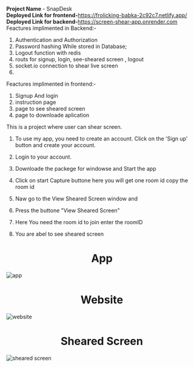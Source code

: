 
<b>Project Name</b> - SnapDesk<br>
<b>Deployed Link for frontend-</b>https://frolicking-babka-2c92c7.netlify.app/<br>
<b>Deployed Link for backend-</b>https://screen-shear-app.onrender.com<br>
Feactures implimented in Backend:-

1) Authentication and Authorization
2) Password hashing While stored in Database;
3) Logout function with redis 
4) routs for signup, login, see-sheared screen , logout 
5) socket.io connection to shear live screen
6) 



Feactures implimented in frontend:-
1) Signup And login 
2) instruction page 
3) page to see sheared screen 
4) page to downloade aplication 




This is a project where user can shear screen.
1) To use my app, you need to create an account. Click on the 'Sign up' button and create your account.

2) Login to your account.

3) Downloade the packege for windowse and Start the app

4) Click on start Capture buttone here you will get one room id copy the room id

5) Naw go to the View Sheared Screen window and

6) Press the buttone "View Sheared Screen"

7) Here You need the room id to join enter the roomID

8) You are abel to see sheared screen


<h1 align ="center">App</h1>

![app](https://user-images.githubusercontent.com/112633247/218098466-44cceb57-acda-4321-8555-db2345d285fc.png)




<h1 align="center">Website</h1>

![website](https://user-images.githubusercontent.com/112633247/218098553-e5ff87c8-9a4d-400c-9b32-914d51ac5a82.png)




<h1 align ="center">Sheared Screen</h1>

![sheared screen](https://user-images.githubusercontent.com/112633247/218098598-7e8e8a08-1138-4cdf-b91b-a7e7cde2b7af.png)












